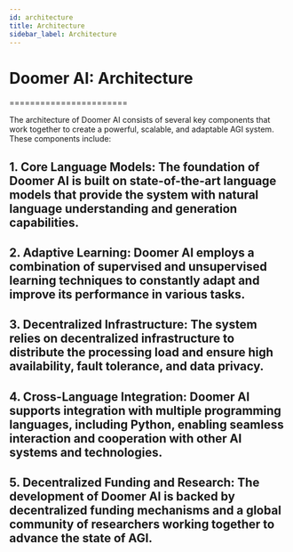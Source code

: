 ```yaml
---
id: architecture
title: Architecture
sidebar_label: Architecture
---
```


# Doomer AI: Architecture
=======================

The architecture of Doomer AI consists of several key components that work together to create a powerful, scalable, and adaptable AGI system. These components include:

## 1. **Core Language Models**: The foundation of Doomer AI is built on state-of-the-art language models that provide the system with natural language understanding and generation capabilities.

## 2. **Adaptive Learning**: Doomer AI employs a combination of supervised and unsupervised learning techniques to constantly adapt and improve its performance in various tasks.

## 3. **Decentralized Infrastructure**: The system relies on decentralized infrastructure to distribute the processing load and ensure high availability, fault tolerance, and data privacy.

## 4. **Cross-Language Integration**: Doomer AI supports integration with multiple programming languages, including Python, enabling seamless interaction and cooperation with other AI systems and technologies.

## 5. **Decentralized Funding and Research**: The development of Doomer AI is backed by decentralized funding mechanisms and a global community of researchers working together to advance the state of AGI.
